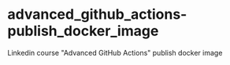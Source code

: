 # advanced_github_actions-publish_docker_image
Linkedin course "Advanced GitHub Actions" publish docker image
